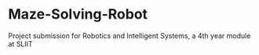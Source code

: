 # Maze-Solving-Robot
Project submission for Robotics and Intelligent Systems, a 4th year module at SLIIT
